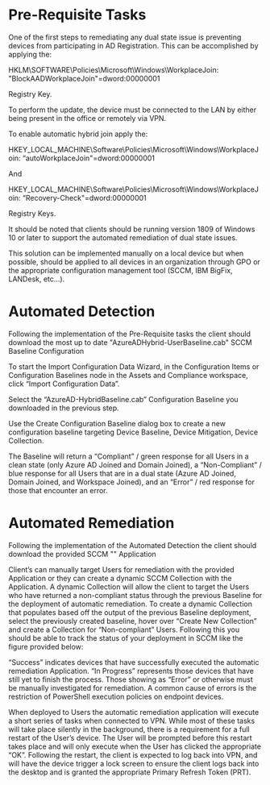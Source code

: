 # Pre-Requisite Tasks #

One of the first steps to remediating any dual state issue is preventing devices from participating in AD Registration. This can be accomplished by applying the:

HKLM\SOFTWARE\Policies\Microsoft\Windows\WorkplaceJoin: "BlockAADWorkplaceJoin"=dword:00000001

Registry Key.

To perform the update, the device must be connected to the LAN by either being present in the office or remotely via VPN.
 
To enable automatic hybrid join apply the:

HKEY_LOCAL_MACHINE\Software\Policies\Microsoft\Windows\WorkplaceJoin: “autoWorkplaceJoin"=dword:00000001

And

HKEY_LOCAL_MACHINE\Software\Policies\Microsoft\Windows\WorkplaceJoin: “Recovery-Check"=dword:00000001

Registry Keys.
 
It should be noted that clients should be running version 1809 of Windows 10 or later to support the automated remediation of dual state issues.
 
This solution can be implemented manually on a local device but when possible, should be applied to all devices in an organization through GPO or the appropriate configuration management tool (SCCM, IBM BigFix, LANDesk, etc...).

# Automated Detection #

Following the implementation of the Pre-Requisite tasks the client should download the most up to date "AzureADHybrid-UserBaseline.cab" SCCM Baseline Configuration

To start the Import Configuration Data Wizard, in the Configuration Items or Configuration Baselines node in the Assets and Compliance workspace, click “Import Configuration Data”.

Select the “AzureAD-HybridBaseline.cab” Configuration Baseline you downloaded in the previous step.

Use the Create Configuration Baseline dialog box to create a new configuration baseline targeting Device Baseline, Device Mitigation, Device Collection.

The Baseline will return a “Compliant” / green response for all Users in a clean state (only Azure AD Joined and Domain Joined), a “Non-Compliant” / blue response for all Users that are in a dual state (Azure AD Joined, Domain Joined, and Workspace Joined), and an “Error” / red response for those that encounter an error.
 
 # Automated Remediation #
 
 Following the implementation of the Automated Detection the client should download the provided SCCM "" Application
 
Client’s can manually target Users for remediation with the provided Application or they can create a dynamic SCCM Collection with the Application. A dynamic Collection will allow the client to target the Users who have returned a non-compliant status through the previous Baseline for the deployment of automatic remediation.
To create a dynamic Collection that populates based off the output of the previous Baseline deployment, select the previously created baseline, hover over “Create New Collection” and create a Collection for “Non-compliant” Users.
Following this you should be able to track the status of your deployment in SCCM like the figure provided below:
 
“Success” indicates devices that have successfully executed the automatic remediation Application. “In Progress” represents those devices that have still yet to finish the process. Those showing as “Error” or otherwise must be manually investigated for remediation. A common cause of errors is the restriction of PowerShell execution policies on endpoint devices.

When deployed to Users the automatic remediation application will execute a short series of tasks when connected to VPN. While most of these tasks will take place silently in the background, there is a requirement for a full restart of the User’s device. The User will be prompted before this restart takes place and will only execute when the User has clicked the appropriate “OK”. Following the restart, the client is expected to log back into VPN, and will have the device trigger a lock screen to ensure the client logs back into the desktop and is granted the appropriate Primary Refresh Token (PRT).
